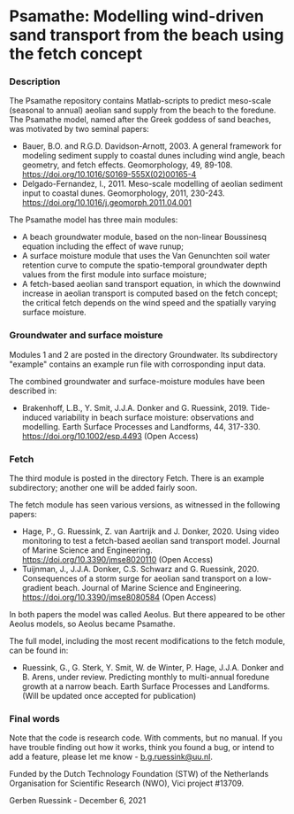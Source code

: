 # Psamathe: Modelling wind-driven sand transport from the beach using the fetch concept

### Description

The Psamathe repository contains Matlab-scripts to predict meso-scale (seasonal to annual) aeolian sand supply from the beach to the foredune. The Psamathe model, named after the Greek goddess of sand beaches, was motivated by two seminal papers:
- Bauer, B.O. and R.G.D. Davidson-Arnott, 2003. A general framework for modeling sediment supply to coastal dunes including wind angle, beach geometry, and fetch effects. Geomorphology, 49, 89-108. https://doi.org/10.1016/S0169-555X(02)00165-4
- Delgado-Fernandez, I., 2011. Meso-scale modelling of aeolian sediment input to coastal dunes. Geomorphology, 2011, 230-243. https://doi.org/10.1016/j.geomorph.2011.04.001

The Psamathe model has three main modules:
- A beach groundwater module, based on the non-linear Boussinesq equation including the effect of wave runup;
- A surface moisture module that uses the Van Genunchten soil water retention curve to compute the spatio-temporal groundwater depth values from the first module into surface moisture;
- A fetch-based aeolian sand transport equation, in which the downwind increase in aeolian transport is computed based on the fetch concept; the critical fetch depends on the wind speed and the spatially varying surface moisture.

### Groundwater and surface moisture

Modules 1 and 2 are posted in the directory Groundwater. Its subdirectory "example" contains an example run file with corrosponding input data. 

The combined groundwater and surface-moisture modules have been described in:
- Brakenhoff, L.B., Y. Smit, J.J.A. Donker and G. Ruessink, 2019. Tide-induced variability in beach surface moisture: observations and modelling. Earth Surface Processes and Landforms, 44, 317-330. https://doi.org/10.1002/esp.4493 (Open Access)

### Fetch

The third module is posted in the directory Fetch. There is an example subdirectory; another one will be added fairly soon.

The fetch module has seen various versions, as witnessed in the following papers: 
- Hage, P., G. Ruessink, Z. van Aartrijk and J. Donker, 2020. Using video monitoring to test a fetch-based aeolian sand transport model. Journal of Marine Science and Engineering. https://doi.org/10.3390/jmse8020110 (Open Access)
- Tuijnman, J., J.J.A. Donker, C.S. Schwarz and G. Ruessink, 2020. Consequences of a storm surge for aeolian sand transport on a low-gradient beach. Journal of Marine Science and Engineering. https://doi.org/10.3390/jmse8080584 (Open Access)

In both papers the model was called Aeolus. But there appeared to be other Aeolus models, so Aeolus became Psamathe.

The full model, including the most recent modifications to the fetch module, can be found in:

- Ruessink, G., G. Sterk, Y. Smit, W. de Winter, P. Hage, J.J.A. Donker and B. Arens, under review. Predicting monthly to multi-annual foredune growth at a narrow beach. Earth Surface Processes and Landforms. (Will be updated once accepted for publication)

### Final words

Note that the code is research code. With comments, but no manual. If you have trouble finding out how it works, think you found a bug, or intend to add a feature, please let me know - b.g.ruessink@uu.nl.

Funded by the Dutch Technology Foundation (STW) of the Netherlands Organisation for Scientific Research (NWO), Vici project #13709.

Gerben Ruessink - December 6, 2021
